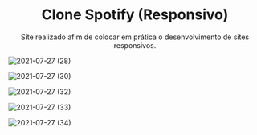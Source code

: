 <h1 align="center">Clone Spotify (Responsivo)</h1>
<p align="center">Site realizado afim de colocar em prática o desenvolvimento de sites responsivos.</p> 

![2021-07-27 (28)](https://user-images.githubusercontent.com/81213149/127328903-e85c65f2-a19d-4528-87d7-6298eb208bb0.png)

![2021-07-27 (30)](https://user-images.githubusercontent.com/81213149/127328908-b5d4b975-2dd3-4c54-83e9-d60c3e0e54bc.png)

![2021-07-27 (32)](https://user-images.githubusercontent.com/81213149/127328915-8ed1b705-e482-46f0-9130-01e9c98de35e.png)

![2021-07-27 (33)](https://user-images.githubusercontent.com/81213149/127328917-be831fa8-c647-46e6-9f2e-288927b299ed.png)

![2021-07-27 (34)](https://user-images.githubusercontent.com/81213149/127328922-c645afa4-9842-41a3-ae4f-19018f64c122.png)
